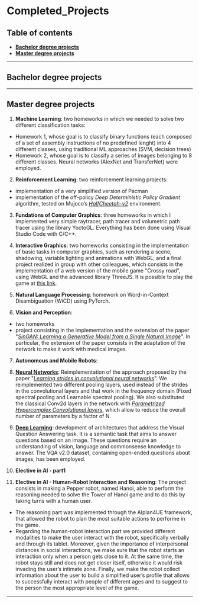# Completed_Projects

## Table of contents

* [**Bachelor degree projects**](https://github.com/Sofia-Santilli/Completed_Projects/tree/main/Bachelor's%20degree%20projects)
* [**Master degree projects**](https://github.com/Sofia-Santilli/Completed_Projects/tree/main/Master's%20degree%20projects)
***

## Bachelor degree projects

***

## Master degree projects

1. **Machine Learning**: two homeworks in which we needed to solve two different classification tasks:
* Homework 1, whose goal is to classify binary functions (each composed of a set of assembly instructions of no predefined lenght) into 4 different classes, using traditional ML approaches (SVM, decision trees) 
* Homework 2, whose goal is to classify a series of images belonging to 8 different classes. Neural networks (AlexNet and TransferNet) were employed.

2. **Reinforcement Learning**: two reinforcement learning projects:
* implementation of a very simplified version of Pacman
* implementation of the off-policy _Deep Deterministic Policy Gradient_ algorithm, tested on Mujoco’s [_HalfCheetah-v2_](https://gym.openai.com/envs/HalfCheetah-v2/) environment.

3. **Fundations of Computer Graphics**: three homeworks in which I implemented very simple raytracer, path tracer and volumetric path tracer using the library YoctoGL. Everything has been done using Visual Studio Code with C/C++.

4. **Interactive Graphics**: two homeworks consisting in the implementation of basic tasks in computer graphics, such as rendering a scene, 
shadowing, variable lighting and animations with WebGL, and a final project realized in group with other colleagues, which consists in the 
implementation of a web version of the mobile game "Crossy road", using WebGL and the advanced library ThreeJS. 
It is possible to play the game at [this link](https://lucpol98.github.io/university_projects/Master%20Degree/Interactive%20Graphics/Project/main.html).

5. **Natural Language Processing**: homework on Word-in-Context Disambiguation (WiCD) using PyTorch.

6. **Vision and Perception**:
* two homeworks
* project consisting in the implementation and the extension of the paper
 "[_SinGAN: Learning a Generative Model from a Single Natural Image_](https://arxiv.org/pdf/1905.01164.pdf)". 
In particular, the extension of the paper consists in the adaptation of the network to make it work 
with medical images.

7. **Autonomous and Mobile Robots**: 

8. [**Neural Networks**](https://github.com/Sofia-Santilli/Completed_Projects/tree/main/Master%20degree%20projects/Neural%20Networks): Reimplementation of the approach proposed by the paper "[_Learning strides in convolutional neural networks_](https://arxiv.org/pdf/2202.01653.pdf)".
We reimplemented two different pooling layers, used instead of the strides in the convolutional layers and that work in the frequency domain (Fixed spectral pooling and Learnable spectral pooling).
We also substituted the classical Conv2d layers in the network with [_Parametrized Hypercomplex Convolutional layers_](https://arxiv.org/pdf/2110.04176.pdf), which allow to reduce the overall number of parameters by a factor of N.

9. [**Deep Learning**](https://github.com/Sofia-Santilli/Completed_Projects/tree/main/Master%20degree%20projects/Deep%20Learning): development of architectures that address the Visual Question Answering task. It is a semantic task that aims to answer questions based on an image.
These questions require an understanding of vision, language and commonsense knowledge to answer. The VQA v2.0 dataset, containing open-ended questions about images, has been employed.

10. **Elective in AI - part1**

11. **Elective in AI - Human-Robot Interaction and Reasoning**: The project consists in making a Pepper robot, named
Hanoi, able to perform the reasoning needed to solve the Tower of Hanoi game and to do this by taking
turns with a human user. 
* The reasoning part was implemented through the AIplan4UE framework, that allowed the robot to plan the most suitable actions to performe in the game.
* Regarding the human-robot interaction part we provided different modalities to make the user interact with the robot,
specifically verbally and through its tablet. Moreover, given the importance of interpersonal distances in
social interactions, we make sure that the robot starts an interaction only when a person gets close to it. 
At the same time, the robot stays still and does not get closer itself,
otherwise it would risk invading the user’s intimate zone. 
Finally, we make the robot collect information about the user to build a simplified user’s profile that allows 
to successfully interact with people of different ages and to suggest to the person the most appropriate level of the game.


***